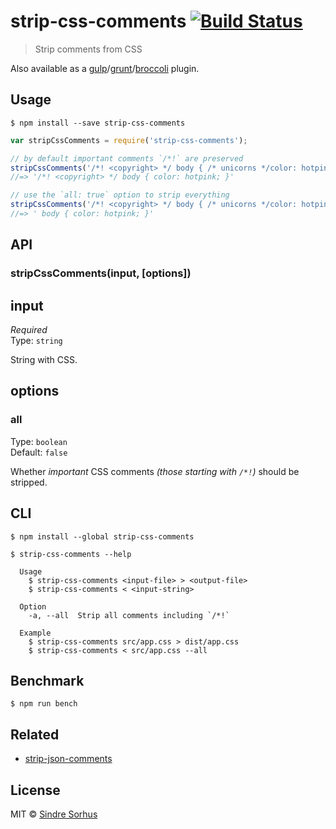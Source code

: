 # strip-css-comments [![Build Status](https://travis-ci.org/sindresorhus/strip-css-comments.svg?branch=master)](https://travis-ci.org/sindresorhus/strip-css-comments)

> Strip comments from CSS

Also available as a [gulp](https://github.com/sindresorhus/gulp-strip-css-comments)/[grunt](https://github.com/sindresorhus/grunt-strip-css-comments)/[broccoli](https://github.com/sindresorhus/broccoli-strip-css-comments) plugin.


## Usage

```
$ npm install --save strip-css-comments
```

```js
var stripCssComments = require('strip-css-comments');

// by default important comments `/*!` are preserved
stripCssComments('/*! <copyright> */ body { /* unicorns */color: hotpink; }');
//=> '/*! <copyright> */ body { color: hotpink; }'

// use the `all: true` option to strip everything
stripCssComments('/*! <copyright> */ body { /* unicorns */color: hotpink; }', {all: true});
//=> ' body { color: hotpink; }'
```


## API

### stripCssComments(input, [options])

## input

*Required*  
Type: `string`

String with CSS.

## options

### all

Type: `boolean`  
Default: `false`

Whether *important* CSS comments *(those starting with `/*!`)* should be stripped.


## CLI

```
$ npm install --global strip-css-comments
```

```
$ strip-css-comments --help

  Usage
    $ strip-css-comments <input-file> > <output-file>
    $ strip-css-comments < <input-string>

  Option
    -a, --all  Strip all comments including `/*!`

  Example
    $ strip-css-comments src/app.css > dist/app.css
    $ strip-css-comments < src/app.css --all
```


## Benchmark

```
$ npm run bench
```


## Related

- [strip-json-comments](https://github.com/sindresorhus/strip-json-comments)


## License

MIT © [Sindre Sorhus](http://sindresorhus.com)

